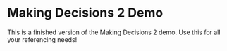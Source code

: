 # Making Decisions 2 Demo

This is a finished version of the Making Decisions 2 demo. Use this for all your referencing needs!